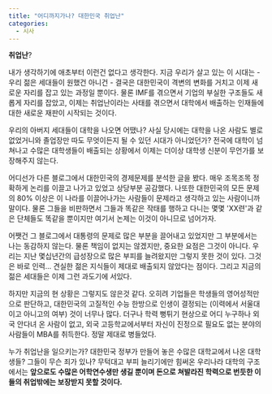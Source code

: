 ```yaml
---
title: "어디까지가나? 대한민국 취업난"
categories:
  - 시사
---
```


**취업난**?

내가 생각하기에 애초부터 이런건 없다고 생각한다. 지금 우리가 살고 있는 이 시대는 - 우리 젊은 세대들이 원했건 아니건 - 결국은 대한민국이 격변의 변화를 거치고 이제 새로운 자리를 잡고 있는 과정일 뿐이다. 물론 IMF를 겪으면서 기업의 부실한 구조들도 새롭게 자리를 잡았고, 이제는 취업난이라는 사태를 겪으면서 대학에서 배출하는 인재들에 대한 새로운 재판이 시작되는 것이다.  
  
우리의 아버지 세대들이 대학을 나오면 어땠나? 사실 당시에는 대학을 나온 사람도 별로 없었거니와 졸업장만 따도 무엇이든지 될 수 있던 시대가 아니었던가? 전국에 대학이 넘쳐나고 수많은 대학생들이 배출되는 상황에서 이제는 더이상 대학생 신분이 무언가를 보장해주지 않는다.  
   
어디선가 다른 블로그에서 대한민국의 경제문제를 분석한 글을 봤다. 매우 조목조목 정확하게 논리를 이끌고 나가고 있었고 상당부분 공감했다. 나또한 대한민국의 모든 문제의 80% 이상은 이 나라를 이끌어나가는 사람들이 문제라고 생각하고 있는 사람이니까 말이다. 물론 그들을 비판하면서 그들과 똑같은 작태를 행하고 다니는 몇몇 'XX련'과 같은 단체들도 똑같을 뿐이지만 여기서 논제는 이것이 아니므로 넘어가자.  
  
어쨋건 그 블로그에서 대통령의 문제로 많은 부분을 끌어내고 있었지만 그 부분에서는 나는 동감하지 않는다. 물론 책임이 없지는 않겠지만, 중요한 요점은 그것이 아니다. 우리는 지난 몇십년간의 급성장으로 많은 부피를 늘려왔지만 그렇지 못한 것이 있다. 그것은 바로 인력... 견실한 젊은 지식들이 제대로 배출되지 않았다는 점이다. 그리고 지금의 젊은 세대들은 이제 그런 과도기에 서있다.  
  
하지만 지금의 현 상황은 그렇지도 않은것 같다. 오히려 기업들은 학생들의 영어성적만으로 판단하고, 대한민국의 고질적인 수능 한방으로 인생이 결정되는 (이력에서 서울대이고 아니고의 여부) 것이 너무나 많다. 더구나 학력 뻥튀기 현상으로 어디 누구하나 외국 안다녀 온 사람이 없고, 외국 고등학교에서부터 자신이 진정으로 필요도 없는 분야의 사람들이 MBA를 취득한다. 정말 제대로 병들었다.  
  
누가 취업난을 일으키는가? 대한민국 정부가 만들어 놓은 수많은 대학교에서 나온 대학생들? 그들이 무슨 죄가 있나? 무턱대고 부피 늘리기에만 힘써온 우리나라 대학의 구조에서는 **앞으로도 수많은 어학연수생만 생길 뿐이며 돈으로 쳐발라진 학력으로 번듯한 이들의 취업밖에는 보장받지 못할 것이다.**

